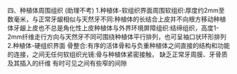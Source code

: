 四、种植体周围组织 (助理不考)
1.种植体-软组织界面周围软组织:厚度约2mm至数毫米，与正常牙龈相似与天然牙不同:种植体的长结合上皮并不向根方移动种植体牙龈上皮也不总是角化性上皮种植体与外界环境屏障组织:结缔组织，高度1-2mm纤维走行方向与天然牙不同可围绕种植体平行排列，也可呈袖口状环形排列2.种植体-硬组织界面
骨整合:有序的活体骨和与负重种植体之间直接的结构和功能的连接，之间无任何软组织光镜:骨与种植体紧密接触，
缺乏正常牙周膜、牙骨质及其插入的纤维
有时可见之间有些窄的间隙
